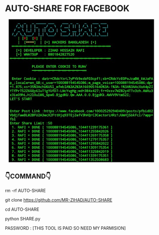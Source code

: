 # AUTO-SHARE FOR FACEBOOK

<p align="center">

  <img src="https://github.com/MR-ZIHAD/AUTO-SHARE/blob/main/Screenshot_2022_1126_161922.jpg">

</p>

## 👇COMMAND👇

rm -rf AUTO-SHARE

git clone https://github.com/MR-ZIHAD/AUTO-SHARE

cd AUTO-SHARE

python SHARE.py

PASSWORD : [THIS TOOL IS PAID SO NEED MY PARMISION]

